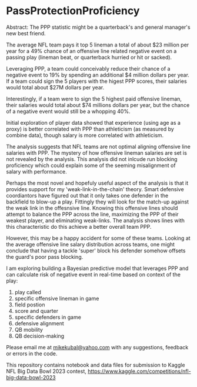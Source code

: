 # PassProtectionProficiency

Abstract:
The PPP statistic might be a quarterback's and general manager's new best friend.

The average NFL team pays it top 5 lineman a total of about $23 million per year
for a 49% chance of an offensive line related negative event on a passing play (lineman beat, or quarterback hurried or hit or sacked).

Leveraging PPP, a team could conceivably reduce their chance of a negative event to 19% by spending an additional $4 million dollars per year.
If a team could sign the 5 players with the higest PPP scores, their salaries would total about $27M dollars per year.

Interestingly, if a team were to sign the 5 highest paid offensive lineman, their salaries would total about $74 millions dollars per year, but the chance of a negative event would still be a whopping 40%.

Initial exploration of player data showed that experience (using age as a proxy) is 
better correlated with PPP than athleticism (as measured by combine data), though salary is more correlated with athleticism. 

The analysis suggests that NFL teams are not optimal aligning offensive line salaries with PPP. 
The mystery of how offensive lineman salaries are set is not revealed by the analysis.
This analysis did not inlcude run blocking proficiency which could explain some of the seeming misalignment of salary with performance.

Perhaps the most novel and hopefuly useful aspect of the analysis is that it provides support for my 'weak-link-in-the-chain' theory. 
Smart defensive coordiantors have figured out that it only takes one defender in the backfield to blow-up a play.
Fittingly they will look for the match-up against the weak link in the offesnsive line. 
Knowing this offensive lines should attempt to balance the PPP across the line, maximizing the PPP of their weakest player, 
and eliminating weak-links.
The analysis shows lines with this characteristic do this achieve a better overall team PPP.

However, this may be a happy accident for some of these teams. 
Looking at the average offensive line salary distribution across teams, 
one might conclude that having a tackle 'super' block his defender somehow offsets the guard's poor pass blocking.

I am exploring building a Bayesian predictive model that leverages PPP
and can calculate risk of negative event in real-time based on context of the play: 
1. play called
2. specific offensive lineman in game
3. field postion
4. score and quarter
5. specific defenders in game
6. defensive alignment
7. QB mobility
8. QB decision-making

Please email me at mikekubal@yahoo.com with any suggestions, feedback or errors in the code.

This repository contains notebook and data files for submission to Kaggle NFL Big Data Bowl 2023 contest, https://www.kaggle.com/competitions/nfl-big-data-bowl-2023
